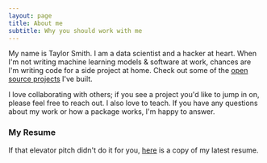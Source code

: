 ```yaml
---
layout: page
title: About me
subtitle: Why you should work with me
---
```


My name is Taylor Smith. I am a data scientist and a hacker at heart. When I'm not writing machine learning models & software at work, chances are I'm writing code for a side project at home. Check out some of the [open source projects](https://github.com/tgsmith61591) I've built. 

I love collaborating with others; if you see a project you'd like to jump in on, please feel free to reach out. I also love to teach. If you have any questions about my work or how a package works, I'm happy to answer.

### My Resume

If that elevator pitch didn't do it for you, [here](./cv/taylor-g-smith-resume.pdf) is a copy of my latest resume.
